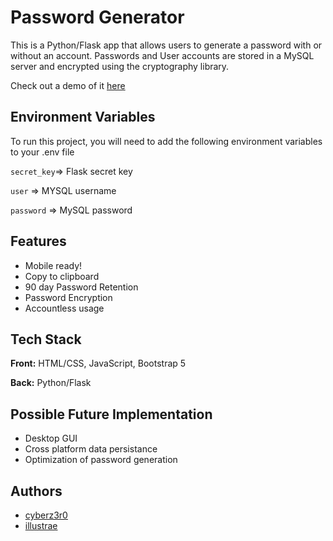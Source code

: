 
# Password Generator



This is a Python/Flask app that allows users to generate a password with or without an account. Passwords and User accounts are stored in a MySQL server and encrypted using the cryptography library.

Check out a demo of it [here](https://youtu.be/lCj9vanxvFI)


## Environment Variables

To run this project, you will need to add the following environment variables to your .env file

`secret_key`=> Flask secret key

`user` => MYSQL username

`password` => MySQL password

## Features

- Mobile ready!
- Copy to clipboard
- 90 day Password Retention
- Password Encryption
- Accountless usage


## Tech Stack

**Front:** HTML/CSS, JavaScript, Bootstrap 5

**Back:** Python/Flask



## Possible Future Implementation

- Desktop GUI
- Cross platform data persistance
- Optimization of password generation
## Authors

- [cyberz3r0](https://github.com/cyberz3r0)
- [illustrae](https://github.com/illustrae)

